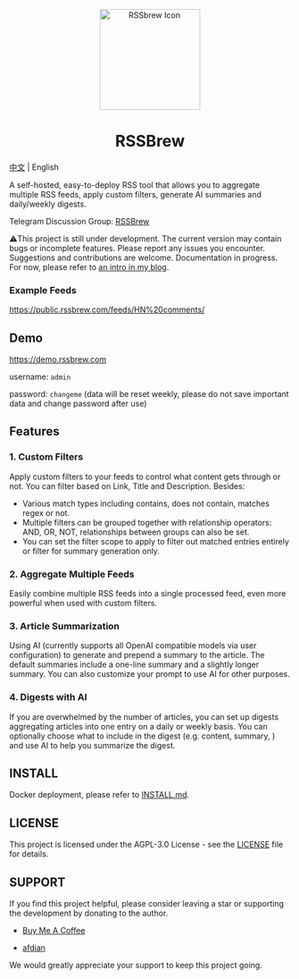 <div align="center">
  <img src="https://github.com/yinan-c/RSSbrew/assets/95043151/15876fda-28aa-468f-b012-f1bbc4c03a84" alt="RSSbrew Icon" width="180"/>
  <h1>RSSBrew</h1>
</div>

[中文](README-zh.md) | English

A self-hosted, easy-to-deploy RSS tool that allows you to aggregate multiple RSS feeds, apply custom filters, generate AI summaries and daily/weekly digests.

Telegram Discussion Group: [RSSBrew](https://t.me/rssbrew)

⚠️This project is still under development. The current version may contain bugs or incomplete features. Please report any issues you encounter. Suggestions and contributions are welcome. Documentation in progress. For now, please refer to [an intro in my blog](https://yinan.me/rssbrew-config).

### Example Feeds

https://public.rssbrew.com/feeds/HN%20comments/

## Demo

https://demo.rssbrew.com

username: `admin`

password: `changeme` (data will be reset weekly, please do not save important data and change password after use)

## Features

### 1. Custom Filters
Apply custom filters to your feeds to control what content gets through or not. You can filter based on Link, Title and Description.
Besides:
- Various match types including contains, does not contain, matches regex or not.
- Multiple filters can be grouped together with relationship operators: AND, OR, NOT, relationships between groups can also be set.
- You can set the filter scope to apply to filter out matched entries entirely or filter for summary generation only.
  
### 2. Aggregate Multiple Feeds
Easily combine multiple RSS feeds into a single processed feed, even more powerful when used with custom filters.

### 3. Article Summarization
Using AI (currently supports all OpenAI compatible models via user configuration) to generate and prepend a summary to the article. The default summaries include a one-line summary and a slightly longer summary. You can also customize your prompt to use AI for other purposes.
  
### 4. Digests with AI

If you are overwhelmed by the number of articles, you can set up digests aggregating articles into one entry on a daily or weekly basis.
You can optionally choose what to include in the digest (e.g. content, summary, ) and use AI to help you summarize the digest.

## INSTALL

Docker deployment, please refer to [INSTALL.md](INSTALL.md).

## LICENSE

This project is licensed under the AGPL-3.0 License - see the [LICENSE](LICENSE) file for details.

## SUPPORT

If you find this project helpful, please consider leaving a star or supporting the development by donating to the author.

- [Buy Me A Coffee](https://www.buymeacoffee.com/yinan)

- [afdian](https://afdian.com/a/yinanc)

We would greatly appreciate your support to keep this project going.

